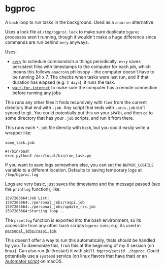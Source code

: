 # bgproc

A `bash` loop to run tasks in the background. Used as a `anacron` alternative.

Uses a lock file at `/tmp/bgproc.lock` to make sure duplicate `bgproc` processes aren't running, though it wouldn't make a huge difference since commands are run behind `evry` anyways.

Uses:
  * [`evry`](https://github.com/seanbreckenridge/evry) to schedule commands/run things periodically. `evry` saves persistent files with timestamps to the computer for each job, which means this follows `anacron`s philosopy - the computer doesn't have to be running 24 x 7. The checks when tasks were last run, and if that duration has elapsed (e.g. `2 days`), it runs the task.
  * [`wait-for-internet`](https://github.com/seanbreckenridge/wait-for-internet) to make sure the computer has a remote connection before running any jobs

This runs any other files it finds recursively with `find` from the current directory that end with `.job`. Any script that ends with `.priv.job` isn't synced to git. You could potentially put this on your `$PATH`, and then `cd` to some directory that has your `.job` scripts, and run it from there.

This runs each `*.job` file directly with `bash`, but you could easily write a wrapper like:

`some_task.job`:

```
#!/bin/bash
exec python3 /usr/local/bin/run_task.py
```

If you want to save logs somewhere else, you can set the `BGPROC_LOGFILE` variable to a different location. Defaults to saving temporary logs at `/tmp/bgproc.log`

Logs are very basic, just saves the timestamp and the message passed (see the `printlog` function), like:

```
1597283664:Job List:
1597283664:./personal_jobs/raspi.job
1597283664:./personal_jobs/update_rss.job
1597283664:Starting loop...
```

The `printlog` function is exported into the bash environment, so its accessible from any other bash scripts `bgproc` runs; e.g. its used in [`personal_jobs/raspi.job`](personal_jobs/raspi.job).

This doesn't offer a way to run this automatically, thats should be handled by you. To daemonize this, I run this at the beginning of my X session (on linux). Can also run (kill/restart) it with `pkill bgproc`/`setsid ./bgproc`. Could potentially use a `systemd` service (on linux flavors that have that) or an [Automator script](https://stackoverflow.com/questions/6442364/running-script-upon-login-mac) on macOS.
